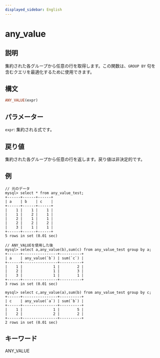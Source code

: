 ```yaml
---
displayed_sidebar: English
---
```


# any_value

## 説明

集約された各グループから任意の行を取得します。この関数は、`GROUP BY` 句を含むクエリを最適化するために使用できます。

## 構文

```Haskell
ANY_VALUE(expr)
```

## パラメーター

`expr`: 集約される式です。

## 戻り値

集約された各グループから任意の行を返します。戻り値は非決定的です。

## 例

```plaintext
// 元のデータ
mysql> select * from any_value_test;
+------+------+------+
| a    | b    | c    |
+------+------+------+
|    1 |    1 |    1 |
|    1 |    2 |    1 |
|    2 |    1 |    1 |
|    2 |    2 |    2 |
|    3 |    1 |    1 |
+------+------+------+
5 rows in set (0.01 sec)

// ANY_VALUEを使用した後
mysql> select a,any_value(b),sum(c) from any_value_test group by a;
+------+----------------+----------+
| a    | any_value(`b`) | sum(`c`) |
+------+----------------+----------+
|    1 |              1 |        2 |
|    2 |              1 |        3 |
|    3 |              1 |        1 |
+------+----------------+----------+
3 rows in set (0.01 sec)

mysql> select c,any_value(a),sum(b) from any_value_test group by c;
+------+----------------+----------+
| c    | any_value(`a`) | sum(`b`) |
+------+----------------+----------+
|    1 |              1 |        5 |
|    2 |              2 |        2 |
+------+----------------+----------+
2 rows in set (0.01 sec)
```

## キーワード

ANY_VALUE
